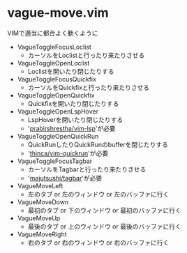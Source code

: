 # vague-move.vim

VIMで適当に都合よく動くように

- VagueToggleFocusLoclist
    - カーソルをLoclistと行ったり来たりさせる
- VagueToggleOpenLoclist
    - Loclistを開いたり閉じたりする
- VagueToggleFocusQuickfix
    - カーソルをQuickfixと行ったり来たりさせる
- VagueToggleOpenQuickfix
    - Quickfixを開いたり閉じたりする
- VagueToggleOpenLspHover
    - LspHoverを開いたり閉じたりする
    - '[prabirshrestha/vim-lsp](https://github.com/prabirshrestha/vim-lsp)'が必要
- VagueToggleOpenQuickRun
    - QuickRunしたりQuickRunのbufferを閉じたりする
    - '[thinca/vim-quickrun](https://github.com/thinca/vim-quickrun)'が必要
- VagueToggleFocusTagbar
    - カーソルをTagbarと行ったり来たりさせる
    - '[majutsushi/tagbar](https://github.com/majutsushi/tagbar)'が必要
- VagueMoveLeft
    - 左のタブ or 左のウィンドウ or 左のバッファに行く
- VagueMoveDown
    - 最初のタブ or 下のウィンドウ or 最初のバッファに行く
- VagueMoveUp
    - 最後のタブ or 上のウィンドウ or 最後のバッファに行く
- VagueMoveRight
    - 右のタブ or 右のウィンドウ or 右のバッファに行く

